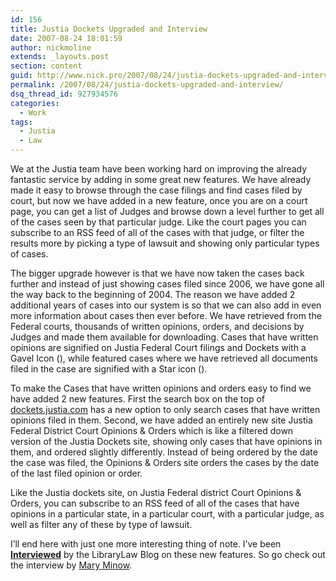 ```yaml
---
id: 156
title: Justia Dockets Upgraded and Interview
date: 2007-08-24 18:01:59
author: nickmoline
extends: _layouts.post
section: content
guid: http://www.nick.pro/2007/08/24/justia-dockets-upgraded-and-interview/
permalink: /2007/08/24/justia-dockets-upgraded-and-interview/
dsq_thread_id: 927934576
categories:
  - Work
tags:
  - Justia
  - Law
---
```

We at the Justia team have been working hard on improving the already fantastic service by adding in some great new features. We have already made it easy to browse through the case filings and find cases filed by court, but now we have added in a new feature, once you are on a court page, you can get a list of Judges and browse down a level further to get all of the cases seen by that particular judge. Like the court pages you can subscribe to an RSS feed of all of the cases with that judge, or filter the results more by picking a type of lawsuit and showing only particular types of cases.

<!--more-->

The bigger upgrade however is that we have now taken the cases back further and instead of just showing cases filed since 2006, we have gone all the way back to the beginning of 2004. The reason we have added 2 additional years of cases into our system is so that we can also add in even more information about cases then ever before. We have retrieved from the Federal courts, thousands of written opinions, orders, and decisions by Judges and made them available for downloading. Cases that have written opinions are signified on Justia Federal Court filings and Dockets with a Gavel Icon (<amp-img src="{{ site.baseurl }}/assets/images/justia/gavel.webp" alt="Gavel" title="Gavel" layout="fixed" width="16" height="16"><amp-img fallback src="{{ site.baseurl }}/assets/images/justia/gavel.png" alt="Gavel" title="Gavel" layout="fixed" width="16" height="16"></amp-img></amp-img>), while featured cases where we have retrieved all documents filed in the case are signified with a Star icon (<amp-img src="{{ site.baseurl }}/assets/images/justia/star.webp" alt="Star" title="Star" layout="fixed" width="16" height="16"><amp-img fallback src="{{ site.baseurl }}/assets/images/justia/star.png" alt="Star" title="Star" layout="fixed" width="16" height="16"></amp-img></amp-img>).  

To make the Cases that have written opinions and orders easy to find we have added 2 new features. First the search box on the top of [dockets.justia.com](https://dockets.justia.com/) has a new option to only search cases that have written opinions filed in them. Second, we have added an entirely new site Justia Federal District Court Opinions & Orders which is like a filtered down version of the Justia Dockets site, showing only cases that have opinions in them, and ordered slightly differently. Instead of being ordered by the date the case was filed, the Opinions & Orders site orders the cases by the date of the last filed opinion or order.

Like the Justia dockets site, on Justia Federal district Court Opinions & Orders, you can subscribe to an RSS feed of all of the cases that have opinions in a particular state, in a particular court, with a particular judge, as well as filter any of these by type of lawsuit.

I&#8217;ll end here with just one more interesting thing of note. I&#8217;ve been [**Interviewed**](https://blog.librarylaw.com/librarylaw/2007/08/working-at-just.html) by the LibraryLaw Blog on these new features. So go check out the interview by [Mary Minow](https://blog.librarylaw.com/librarylaw/2007/08/working-at-just.html).
